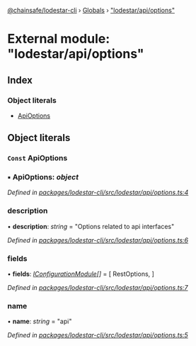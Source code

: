 [@chainsafe/lodestar-cli](../README.md) › [Globals](../globals.md) › ["lodestar/api/options"](_lodestar_api_options_.md)

# External module: "lodestar/api/options"

## Index

### Object literals

* [ApiOptions](_lodestar_api_options_.md#const-apioptions)

## Object literals

### `Const` ApiOptions

### ▪ **ApiOptions**: *object*

*Defined in [packages/lodestar-cli/src/lodestar/api/options.ts:4](https://github.com/ChainSafe/lodestar/blob/e2d6cf79d/packages/lodestar-cli/src/lodestar/api/options.ts#L4)*

###  description

• **description**: *string* = "Options related to api interfaces"

*Defined in [packages/lodestar-cli/src/lodestar/api/options.ts:6](https://github.com/ChainSafe/lodestar/blob/e2d6cf79d/packages/lodestar-cli/src/lodestar/api/options.ts#L6)*

###  fields

• **fields**: *[IConfigurationModule](../interfaces/_lodestar_util_config_.iconfigurationmodule.md)[]* = [
    RestOptions,
  ]

*Defined in [packages/lodestar-cli/src/lodestar/api/options.ts:7](https://github.com/ChainSafe/lodestar/blob/e2d6cf79d/packages/lodestar-cli/src/lodestar/api/options.ts#L7)*

###  name

• **name**: *string* = "api"

*Defined in [packages/lodestar-cli/src/lodestar/api/options.ts:5](https://github.com/ChainSafe/lodestar/blob/e2d6cf79d/packages/lodestar-cli/src/lodestar/api/options.ts#L5)*
